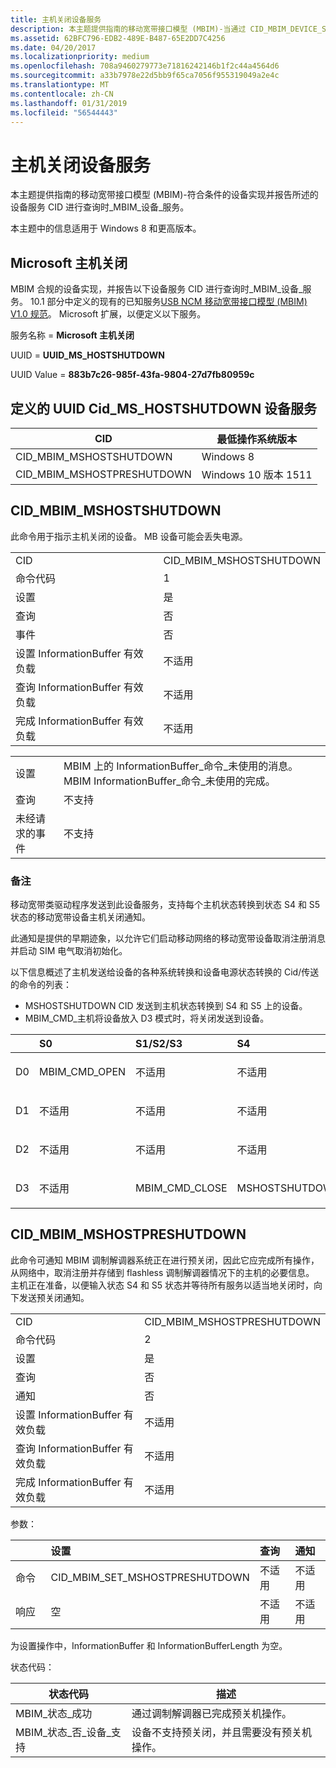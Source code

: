 ```yaml
---
title: 主机关闭设备服务
description: 本主题提供指南的移动宽带接口模型 (MBIM)-当通过 CID_MBIM_DEVICE_SERVICES 查询符合条件的设备实现并报告所述的设备的服务。
ms.assetid: 62BFC796-EDB2-489E-B487-65E2DD7C4256
ms.date: 04/20/2017
ms.localizationpriority: medium
ms.openlocfilehash: 708a9460279773e71816242146b1f2c44a4564d6
ms.sourcegitcommit: a33b7978e22d5bb9f65ca7056f955319049a2e4c
ms.translationtype: MT
ms.contentlocale: zh-CN
ms.lasthandoff: 01/31/2019
ms.locfileid: "56544443"
---
```

# <a name="host-shutdown-device-service"></a>主机关闭设备服务


本主题提供指南的移动宽带接口模型 (MBIM)-符合条件的设备实现并报告所述的设备服务 CID 进行查询时\_MBIM\_设备\_服务。

本主题中的信息适用于 Windows 8 和更高版本。

## <a name="microsoft-host-shutdown"></a>Microsoft 主机关闭


MBIM 合规的设备实现，并报告以下设备服务 CID 进行查询时\_MBIM\_设备\_服务。 10.1 部分中定义的现有的已知服务[USB NCM 移动宽带接口模型 (MBIM) V1.0 规范](https://go.microsoft.com/fwlink/p/?linkid=320791)。 Microsoft 扩展，以便定义以下服务。

服务名称 = **Microsoft 主机关闭**

UUID = **UUID\_MS\_HOSTSHUTDOWN**

UUID Value = **883b7c26-985f-43fa-9804-27d7fb80959c**

## <a name="defined-cids-for-uuidmshostshutdown-device-service"></a>定义的 UUID Cid\_MS\_HOSTSHUTDOWN 设备服务


| CID                          | 最低操作系统版本       |
|------------------------------|--------------------------|
| CID\_MBIM\_MSHOSTSHUTDOWN    | Windows 8                |
| CID\_MBIM\_MSHOSTPRESHUTDOWN | Windows 10 版本 1511 |

 

## <a name="cidmbimmshostshutdown"></a>CID\_MBIM\_MSHOSTSHUTDOWN


此命令用于指示主机关闭的设备。 MB 设备可能会丢失电源。

|                                      |                           |
|--------------------------------------|---------------------------|
| CID                                  | CID\_MBIM\_MSHOSTSHUTDOWN |
| 命令代码                         | 1                         |
| 设置                                  | 是                       |
| 查询                                | 否                        |
| 事件                                | 否                        |
| 设置 InformationBuffer 有效负载        | 不适用                       |
| 查询 InformationBuffer 有效负载      | 不适用                       |
| 完成 InformationBuffer 有效负载 | 不适用                       |

 

|                   |                                                                                                      |
|-------------------|------------------------------------------------------------------------------------------------------|
| 设置               | MBIM 上的 InformationBuffer\_命令\_未使用的消息。 MBIM InformationBuffer\_命令\_未使用的完成。 |
| 查询             | 不支持                                                                                          |
| 未经请求的事件 | 不支持                                                                                          |

 

### <a name="remarks"></a>备注

移动宽带类驱动程序发送到此设备服务，支持每个主机状态转换到状态 S4 和 S5 状态的移动宽带设备主机关闭通知。

此通知是提供的早期迹象，以允许它们启动移动网络的移动宽带设备取消注册消息并启动 SIM 电气取消初始化。

以下信息概述了主机发送给设备的各种系统转换和设备电源状态转换的 Cid/传送的命令的列表：

-   MSHOSTSHUTDOWN CID 发送到主机状态转换到 S4 和 S5 上的设备。
-   MBIM\_CMD\_主机将设备放入 D3 模式时，将关闭发送到设备。

<table>
<colgroup>
<col width="20%" />
<col width="20%" />
<col width="20%" />
<col width="20%" />
<col width="20%" />
</colgroup>
<thead>
<tr class="header">
<th align="left"></th>
<th align="left">S0</th>
<th align="left">S1/S2/S3</th>
<th align="left">S4</th>
<th align="left">S5</th>
</tr>
</thead>
<tbody>
<tr class="odd">
<td align="left"><p>D0</p></td>
<td align="left"><p>MBIM_CMD_OPEN</p></td>
<td align="left"><p>不适用</p></td>
<td align="left"><p>不适用</p></td>
<td align="left"><p>不适用</p></td>
</tr>
<tr class="even">
<td align="left"><p>D1</p></td>
<td align="left"><p>不适用</p></td>
<td align="left"><p>不适用</p></td>
<td align="left"><p>不适用</p></td>
<td align="left"><p>不适用</p></td>
</tr>
<tr class="odd">
<td align="left"><p>D2</p></td>
<td align="left"><p>不适用</p></td>
<td align="left"><p>不适用</p></td>
<td align="left"><p>不适用</p></td>
<td align="left"><p>不适用</p></td>
</tr>
<tr class="even">
<td align="left"><p>D3</p></td>
<td align="left"><p>不适用</p></td>
<td align="left"><p>MBIM_CMD_CLOSE</p></td>
<td align="left"><p>MSHOSTSHUTDOWN</p></td>
<td align="left"><p>MSHOSTSHUTDOWN</p></td>
</tr>
</tbody>
</table>

 

## <a name="cidmbimmshostpreshutdown"></a>CID\_MBIM\_MSHOSTPRESHUTDOWN


此命令可通知 MBIM 调制解调器系统正在进行预关闭，因此它应完成所有操作，从网络中，取消注册并存储到 flashless 调制解调器情况下的主机的必要信息。 主机正在准备，以便输入状态 S4 和 S5 状态并等待所有服务以适当地关闭时，向下发送预关闭通知。

|                                      |                              |
|--------------------------------------|------------------------------|
| CID                                  | CID\_MBIM\_MSHOSTPRESHUTDOWN |
| 命令代码                         | 2                            |
| 设置                                  | 是                          |
| 查询                                | 否                           |
| 通知                         | 否                           |
| 设置 InformationBuffer 有效负载        | 不适用                          |
| 查询 InformationBuffer 有效负载      | 不适用                          |
| 完成 InformationBuffer 有效负载 | 不适用                          |

 

参数：

<table>
<colgroup>
<col width="25%" />
<col width="25%" />
<col width="25%" />
<col width="25%" />
</colgroup>
<thead>
<tr class="header">
<th align="left"></th>
<th align="left">设置</th>
<th align="left">查询</th>
<th align="left">通知</th>
</tr>
</thead>
<tbody>
<tr class="odd">
<td align="left">命令</td>
<td align="left">CID_MBIM_SET_MSHOSTPRESHUTDOWN</td>
<td align="left">不适用</td>
<td align="left">不适用</td>
</tr>
<tr class="even">
<td align="left">响应</td>
<td align="left">空</td>
<td align="left">不适用</td>
<td align="left">不适用</td>
</tr>
</tbody>
</table>

 

为设置操作中，InformationBuffer 和 InformationBufferLength 为空。

状态代码：

| 状态代码                       | 描述                                                                         |
|-----------------------------------|-------------------------------------------------------------------------------------|
| MBIM\_状态\_成功             | 通过调制解调器已完成预关机操作。                                     |
| MBIM\_状态\_否\_设备\_支持 | 设备不支持预关闭，并且需要没有预关机操作。 |

 

 

 





